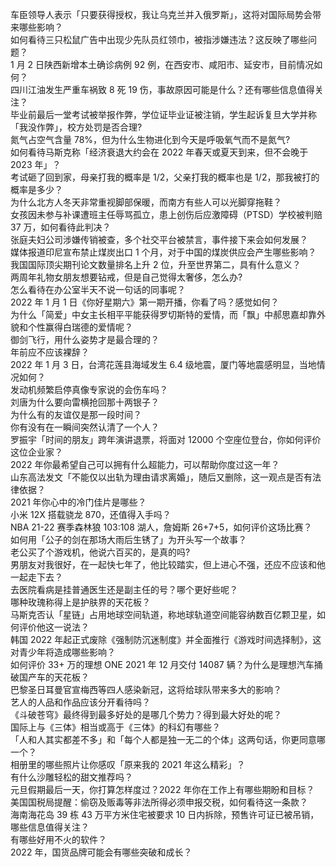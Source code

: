 车臣领导人表示「只要获得授权，我让乌克兰并入俄罗斯」，这将对国际局势会带来哪些影响？  
如何看待三只松鼠广告中出现少先队员红领巾，被指涉嫌违法？这反映了哪些问题？  
1 月 2 日陕西新增本土确诊病例 92 例，在西安市、咸阳市、延安市，目前情况如何？  
四川江油发生严重车祸致 8 死 19 伤，事故原因可能是什么？还有哪些信息值得关注？  
毕业前最后一堂考试被举报作弊，学位证毕业证被注销，学生起诉复旦大学并称「我没作弊」，校方处罚是否合理?  
氮气占空气含量 78%，但为什么生物进化到今天是呼吸氧气而不是氮气?  
如何看待马斯克称「经济衰退大约会在 2022 年春天或夏天到来，但不会晚于 2023 年」？  
考试砸了回到家，母亲打我的概率是 1/2，父亲打我的概率也是 1/2，那我被打的概率是多少？  
为什么北方人冬天非常重视脚部保暖，而南方有些人可以光脚穿拖鞋？  
女孩因未参与补课遭班主任辱骂孤立，患上创伤后应激障碍（PTSD）学校被判赔 37 万，如何看待此判决？  
张庭夫妇公司涉嫌传销被查，多个社交平台被禁言，事件接下来会如何发展？  
媒体报道印尼宣布禁止煤炭出口 1 个月，对于中国的煤炭供应会产生哪些影响？  
我国国际顶尖期刊论文数量排名上升 2 位，升至世界第二，具有什么意义？  
两周年礼物女朋友想要钻戒，但是自己觉得太奢侈，怎么办?  
怎么看待在办公室半天不说一句话的同事呢？  
2022 年 1 月 1 日《你好星期六》第一期开播，你看了吗？感觉如何？  
为什么「简爱」中女主长相平平能获得罗切斯特的爱情，而「飘」中郝思嘉却靠外貌和个性赢得白瑞德的爱情呢？  
御剑飞行，用什么姿势才是最合理的？  
年前应不应该裸辞？  
2022 年 1 月 3 日，台湾花莲县海域发生 6.4 级地震，厦门等地震感明显，当地情况如何？  
发动机频繁启停真像专家说的会伤车吗？  
刘唐为什么要向雷横抢回那十两银子？  
为什么有的友谊仅是那一段时间？  
你有没有在一瞬间突然认清了一个人？  
罗振宇「时间的朋友」跨年演讲退票，将面对 12000 个空座位登台，你如何评价这位企业家？  
2022 年你最希望自己可以拥有什么超能力，可以帮助你度过这一年？  
山东高法发文「不能仅以出轨为理由请求离婚」，随后又删除，这一观点是否有法律依据？  
2021 年你心中的冷门佳片是哪些？  
小米 12X 搭载骁龙 870，还值得入手吗？  
NBA 21-22 赛季森林狼 103:108 湖人，詹姆斯 26+7+5，如何评价这场比赛？  
如何用「公子的剑在那场大雨后生锈了」为开头写一个故事？  
老公买了个游戏机，他说六百买的，是真的吗?  
男朋友对我很好，在一起快七年了，他比较踏实，但上进心不强，还应不应该和他一起走下去？  
去医院看病是挂普通医生还是副主任的号？哪个更好些呢？  
哪种玫瑰称得上是护肤界的天花板？  
马斯克否认「星链」占用地球空间轨道，称地球轨道空间能容纳数百亿颗卫星，如何评价他这一说法？  
韩国 2022 年起正式废除《强制防沉迷制度》并全面推行《游戏时间选择制》，这对青少年将造成哪些影响？  
如何评价 33+ 万的理想 ONE 2021 年 12 月交付 14087 辆？为什么是理想汽车捅破国产车的天花板？  
巴黎圣日耳曼官宣梅西等四人感染新冠，这将给球队带来多大的影响？  
艺人的人品和作品应该分开看待吗？  
《斗破苍穹》最终得到最多好处的是哪几个势力？得到最大好处的呢？  
国际上与《三体》相当或高于《三体》的科幻有哪些？  
「人和人其实都差不多」和「每个人都是独一无二的个体」这两句话，你更同意哪一个？  
相册里的哪些照片让你感叹「原来我的 2021 年这么精彩」？  
有什么沙雕轻松的甜文推荐吗？  
元旦假期最后一天，你打算怎样度过？2022 年你在工作上有哪些期盼和目标？  
美国国税局提醒：偷窃及贩毒等非法所得必须申报交税，如何看待这一条款？  
海南海花岛 39 栋 43 万平方米住宅被要求 10 日内拆除，预售许可证已被吊销，哪些信息值得关注？  
有哪些好用不火的软件？  
2022 年，国货品牌可能会有哪些突破和成长？  
